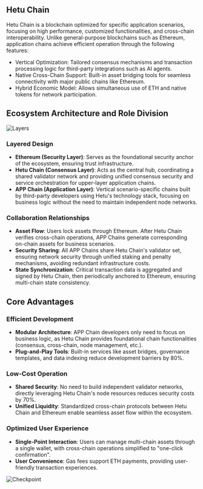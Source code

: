 ## Hetu Chain
Hetu Chain is a blockchain optimized for specific application scenarios, focusing on high performance, customized functionalities, and cross-chain interoperability. Unlike general-purpose blockchains such as Ethereum, application chains achieve efficient operation through the following features:

- Vertical Optimization: Tailored consensus mechanisms and transaction processing logic for third-party integrations such as AI agents.
- Native Cross-Chain Support: Built-in asset bridging tools for seamless connectivity with major public chains like Ethereum.
- Hybrid Economic Model: Allows simultaneous use of ETH and native tokens for network participation.
  
## Ecosystem Architecture and Role Division 
<img src="../designs/layers.jpg" alt="Layers" />

### Layered Design
- **Ethereum (Security Layer)**: Serves as the foundational security anchor of the ecosystem, ensuring trust infrastructure.
- **Hetu Chain (Consensus Layer)**: Acts as the central hub, coordinating a shared validator network and providing unified consensus security and service orchestration for upper-layer application chains.
- **APP Chain (Application Layer)**: Vertical scenario-specific chains built by third-party developers using Hetu's technology stack, focusing on business logic without the need to maintain independent node networks.

### Collaboration Relationships
- **Asset Flow**: Users lock assets through Ethereum. After Hetu Chain verifies cross-chain operations, APP Chains generate corresponding on-chain assets for business scenarios.
- **Security Sharing**: All APP Chains share Hetu Chain's validator set, ensuring network security through unified staking and penalty mechanisms, avoiding redundant infrastructure costs.
- **State Synchronization**: Critical transaction data is aggregated and signed by Hetu Chain, then periodically anchored to Ethereum, ensuring multi-chain state consistency.

## Core Advantages

### Efficient Development
- **Modular Architecture**: APP Chain developers only need to focus on business logic, as Hetu Chain provides foundational chain functionalities (consensus, cross-chain, node management, etc.).
- **Plug-and-Play Tools**: Built-in services like asset bridges, governance templates, and data indexing reduce development barriers by 80%.

### Low-Cost Operation
- **Shared Security**: No need to build independent validator networks, directly leveraging Hetu Chain's node resources reduces security costs by 70%.
- **Unified Liquidity**: Standardized cross-chain protocols between Hetu Chain and Ethereum enable seamless asset flow within the ecosystem.

### Optimized User Experience
- **Single-Point Interaction**: Users can manage multi-chain assets through a single wallet, with cross-chain operations simplified to "one-click confirmation".
- **User Convenience**: Gas fees support ETH payments, providing user-friendly transaction experiences.

<img src="../images/checkpoint-data.png" alt="Checkpoint" />








